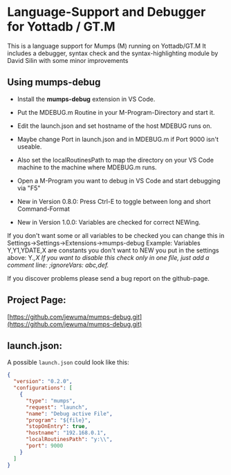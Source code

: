 # Language-Support and Debugger for Yottadb / GT.M

This is a language support for Mumps (M) running on Yottadb/GT.M
It includes a debugger, syntax check and the syntax-highlighting module by David Silin with some minor improvements

## Using mumps-debug

* Install the **mumps-debug** extension in VS Code.
* Put the MDEBUG.m Routine in your M-Program-Directory and start it.
* Edit the launch.json and set hostname of the host MDEBUG runs on.
* Maybe change Port in launch.json and in MDEBUG.m if Port 9000 isn't useable.

* Also set the localRoutinesPath to map the directory on your VS Code machine to the machine where MDEBUG.m runs.

* Open a M-Program you want to debug in VS Code and start debugging via "F5"
* New in Version 0.8.0: Press Ctrl-E to toggle between long and short Command-Format
* New in Version 1.0.0: Variables are checked for correct NEWing.

If you don't want some or all variables to be checked you can change this in Settings->Settings->Extensions->mumps-debug
Example: Variables Y,Y1,YDATE,X are constants you don't want to NEW
you put in the settings above: Y.*,X
If you want to disable this check only in one file, just add a comment line: ;ignoreVars: abc,def.*

If you discover problems please send a bug report on the github-page.

## Project Page:

[https://github.com/jewuma/mumps-debug.git](https://github.com/jewuma/mumps-debug.git)

## launch.json:

A possible `launch.json` could look like this:

```json
{
  "version": "0.2.0",
  "configurations": [
    {
      "type": "mumps",
      "request": "launch",
      "name": "Debug active File",
      "program": "${file}",
      "stopOnEntry": true,
      "hostname": "192.168.0.1",
      "localRoutinesPath": "y:\\",
      "port": 9000
    }
  ]
}

